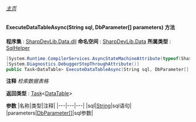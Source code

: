 ###### [主页](./Index.md "主页")
#### ExecuteDataTableAsync(String sql, DbParameter[] parameters) 方法
**程序集** : [SharpDevLib.Data.dll](./SharpDevLib.Data.assembly.md "SharpDevLib.Data.dll")
**命名空间** : [SharpDevLib.Data](./SharpDevLib.Data.namespace.md "SharpDevLib.Data")
**所属类型** : [SqlHelper](./SharpDevLib.Data.SqlHelper.md "SqlHelper")
``` csharp
[System.Runtime.CompilerServices.AsyncStateMachineAttribute(typeof(SharpDevLib.Data.SqlHelper+<ExecuteDataTableAsync>d__25))]
[System.Diagnostics.DebuggerStepThroughAttribute()]
public Task<DataTable> ExecuteDataTableAsync(String sql, DbParameter[] parameters)
```
**注释**
*检索数据表格*

**返回类型** : [Task](https://learn.microsoft.com/en-us/dotnet/api/system.threading.tasks.task-1 "Task")\<[DataTable](https://learn.microsoft.com/en-us/dotnet/api/system.data.datatable "DataTable")\>

**参数**
|名称|类型|注释|
|---|---|---|
|sql|[String](https://learn.microsoft.com/en-us/dotnet/api/system.string "String")|sql语句|
|parameters|[DbParameter\[\]](https://learn.microsoft.com/en-us/dotnet/api/system.data.common.dbparameter[] "DbParameter\[\]")|sql参数|


